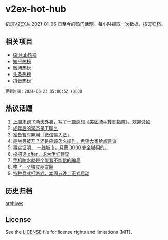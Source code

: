 # v2ex-hot-hub

 记录[V2EX](https://www.v2ex.com/)从 2021-01-06 日至今的热门话题。每小时抓取一次数据，按天[归档](archives)。
 
 ## 相关项目

- [GitHub热榜](https://github.com/lonnyzhang423/github-hot-hub)
- [知乎热榜](https://github.com/lonnyzhang423/zhihu-hot-hub)
- [微博热榜](https://github.com/lonnyzhang423/weibo-hot-hub)
- [头条热榜](https://github.com/lonnyzhang423/toutiao-hot-hub)
- [抖音热榜](https://github.com/lonnyzhang423/douyin-hot-hub)


 `更新时间：2024-03-23 05:06:52 +0800`

## 热议话题

1. [上周末跑了两天外卖，写了一篇感想《美团骑手转职指南》，欢迎讨论](https://www.v2ex.com/t/1025993)
1. [成年后的常态是无聊么](https://www.v2ex.com/t/1025970)
1. [准备暂时弃用「微信输入法」](https://www.v2ex.com/t/1025936)
1. [是坐等被开？还是应该怎么操作，希望大家给点建议](https://www.v2ex.com/t/1025957)
1. [事实证明， 一线城市，月薪 3000 完全够用的。](https://www.v2ex.com/t/1026026)
1. [校招选 offer，求大佬们建议](https://www.v2ex.com/t/1025937)
1. [手机防水就是个能看不能信的骗局](https://www.v2ex.com/t/1026071)
1. [整了一个独立朋友圈](https://www.v2ex.com/t/1025995)
1. [特种兵式打游戏，本周五晚上正式启动](https://www.v2ex.com/t/1025955)

## 历史归档

[archives](archives)

## License

See the [LICENSE](LICENSE) file for license rights and limitations (MIT).
